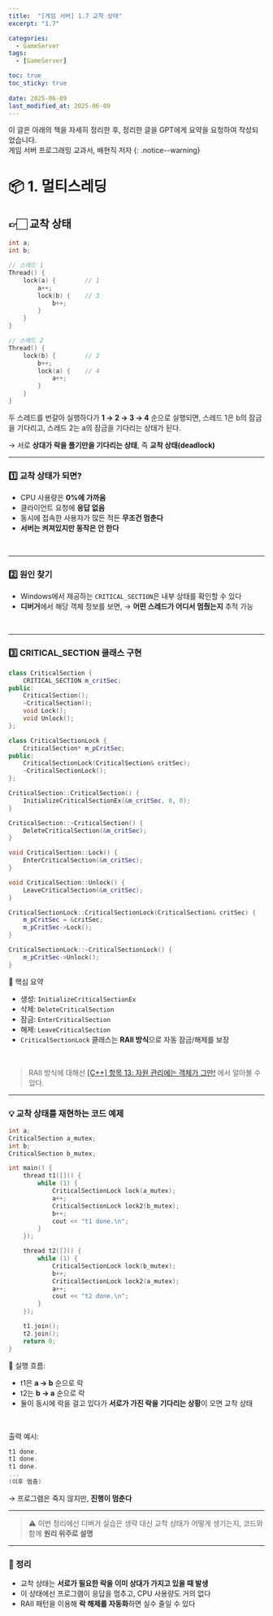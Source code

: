 ```yaml
---
title:  "[게임 서버] 1.7 교착 상태"
excerpt: "1.7"

categories:
  - GameServer
tags:
  - [GameServer]

toc: true
toc_sticky: true
 
date: 2025-06-09
last_modified_at: 2025-06-09
---
```

이 글은 아래의 책을 자세히 정리한 후, 정리한 글을 GPT에게 요약을 요청하여 작성되었습니다.  
게임 서버 프로그래밍 교과서, 배현직 저자
{: .notice--warning}

# 📦 1. 멀티스레딩
## 👉🏻 교착 상태

```cpp
int a;
int b;
```

```cpp
// 스레드 1
Thread() {
	lock(a) {        // 1
		a++;
		lock(b) {    // 3
			b++;
		}
	}
}
```

```cpp
// 스레드 2
Thread() {
	lock(b) {        // 2
		b++;
		lock(a) {    // 4
			a++;
		}
	}
}
```

두 스레드를 번갈아 실행하다가 **1 → 2 → 3 → 4** 순으로 실행되면,
스레드 1은 b의 잠금을 기다리고, 스레드 2는 a의 잠금을 기다리는 상태가 된다.

→ 서로 **상대가 락을 풀기만을 기다리는 상태**, 즉 **교착 상태(deadlock)**
<br>

---

### 1️⃣ 교착 상태가 되면?

* CPU 사용량은 **0%에 가까움**
* 클라이언트 요청에 **응답 없음**
* 동시에 접속한 사용자가 많든 적든 **무조건 멈춘다**
* **서버는 켜져있지만 동작은 안 한다**
<br>

---

### 2️⃣ 원인 찾기

* Windows에서 제공하는 `CRITICAL_SECTION`은 내부 상태를 확인할 수 있다
* **디버거**에서 해당 객체 정보를 보면,
  → **어떤 스레드가 어디서 멈췄는지** 추적 가능
<br>

---

### 3️⃣ CRITICAL\_SECTION 클래스 구현

```cpp
class CriticalSection {
	CRITICAL_SECTION m_critSec;
public:
	CriticalSection();
	~CriticalSection();
	void Lock();
	void Unlock();
};

class CriticalSectionLock {
	CriticalSection* m_pCritSec;
public:
	CriticalSectionLock(CriticalSection& critSec);
	~CriticalSectionLock();
};
```

```cpp
CriticalSection::CriticalSection() {
	InitializeCriticalSectionEx(&m_critSec, 0, 0);
}

CriticalSection::~CriticalSection() {
	DeleteCriticalSection(&m_critSec);
}

void CriticalSection::Lock() {
	EnterCriticalSection(&m_critSec);
}

void CriticalSection::Unlock() {
	LeaveCriticalSection(&m_critSec);
}
```

```cpp
CriticalSectionLock::CriticalSectionLock(CriticalSection& critSec) {
	m_pCritSec = &critSec;
	m_pCritSec->Lock();
}

CriticalSectionLock::~CriticalSectionLock() {
	m_pCritSec->Unlock();
}
```

🔹 핵심 요약

* 생성: `InitializeCriticalSectionEx`
* 삭제: `DeleteCriticalSection`
* 잠금: `EnterCriticalSection`
* 해제: `LeaveCriticalSection`
* `CriticalSectionLock` 클래스는 **RAII 방식**으로 자동 잠금/해제를 보장

<br>

> RAII 방식에 대해선 [[C++] 항목 13: 자원 관리에는 객체가 그만!](https://softhamzzi.github.io/cpp/cpp_2_13/) 에서 알아볼 수 있다.

---

### 💡 교착 상태를 재현하는 코드 예제

```cpp
int a;
CriticalSection a_mutex;
int b;
CriticalSection b_mutex;

int main() {
	thread t1([]() {
		while (1) {
			CriticalSectionLock lock(a_mutex);
			a++;
			CriticalSectionLock lock2(b_mutex);
			b++;
			cout << "t1 done.\n";
		}
	});

	thread t2([]() {
		while (1) {
			CriticalSectionLock lock(b_mutex);
			b++;
			CriticalSectionLock lock2(a_mutex);
			a++;
			cout << "t2 done.\n";
		}
	});

	t1.join();
	t2.join();
	return 0;
}
```

🔹 실행 흐름:

* t1은 **a → b** 순으로 락
* t2는 **b → a** 순으로 락
* 둘이 동시에 락을 걸고 있다가 **서로가 가진 락을 기다리는 상황**이 오면 교착 상태

<br>

출력 예시:

```cpp
t1 done.
t1 done.
t1 done.
...
(이후 멈춤)
```

→ 프로그램은 죽지 않지만, **진행이 멈춘다**

---

> ⚠️ 이번 정리에선 디버거 실습은 생략
> 대신 교착 상태가 어떻게 생기는지, 코드와 함께 **원리 위주로 설명**

---

### 🧐 정리

* 교착 상태는 **서로가 필요한 락을 이미 상대가 가지고 있을 때 발생**
* 이 상태에선 프로그램이 응답을 멈추고, CPU 사용량도 거의 없다
* RAII 패턴을 이용해 **락 해제를 자동화**하면 실수 줄일 수 있다